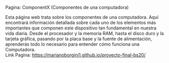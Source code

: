 ﻿Pagina: ComponentX (Componentes de una computadora)

Esta página web trata sobre los componentes de una computadora. Aquí encontrará información detallada sobre cada uno de los elementos más importantes que componen este dispositivo tan fundamental en nuestra vida diaria. Desde el procesador y la memoria RAM, hasta el disco duro y la tarjeta gráfica, pasando por la placa base y la fuente de alimentación, aprenderás todo lo necesario para entender cómo funciona una Computadora. <br>
Link Pagina: https://marianoborgini1.github.io/proyecto-final-bs20/
